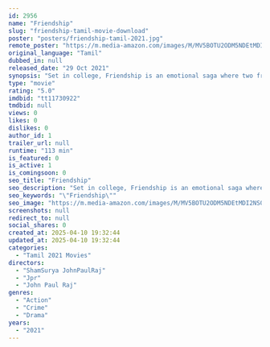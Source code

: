 ```yaml
---
id: 2956
name: "Friendship"
slug: "friendship-tamil-movie-download"
poster: "posters/friendship-tamil-2021.jpg"
remote_poster: "https://m.media-amazon.com/images/M/MV5BOTU2ODM5NDEtMDI2NS00ZmMzLTllOWUtMjM3YzE1MWY3Mjg5XkEyXkFqcGc@._V1_SX300.jpg"
original_language: "Tamil"
dubbed_in: null
released_date: "29 Oct 2021"
synopsis: "Set in college, Friendship is an emotional saga where two friends go out of their way to help a girl get justice, who is sexually abused and killed by goons. Will they succeed? After all, justice delayed is justice denied."
type: "movie"
rating: "5.0"
imdbid: "tt11730922"
tmdbid: null
views: 0
likes: 0
dislikes: 0
author_id: 1
trailer_url: null
runtime: "113 min"
is_featured: 0
is_active: 1
is_comingsoon: 0
seo_title: "Friendship"
seo_description: "Set in college, Friendship is an emotional saga where two friends go out of their way to help a girl get justice, who is sexually abused and killed by goons. Will they succeed? After all, justice delayed is justice denied."
seo_keywords: "\"Friendship\""
seo_image: "https://m.media-amazon.com/images/M/MV5BOTU2ODM5NDEtMDI2NS00ZmMzLTllOWUtMjM3YzE1MWY3Mjg5XkEyXkFqcGc@._V1_SX300.jpg"
screenshots: null
redirect_to: null
social_shares: 0
created_at: 2025-04-10 19:32:44
updated_at: 2025-04-10 19:32:44
categories:
  - "Tamil 2021 Movies"
directors:
  - "ShamSurya JohnPaulRaj"
  - "Jpr"
  - "John Paul Raj"
genres:
  - "Action"
  - "Crime"
  - "Drama"
years:
  - "2021"
---
```

